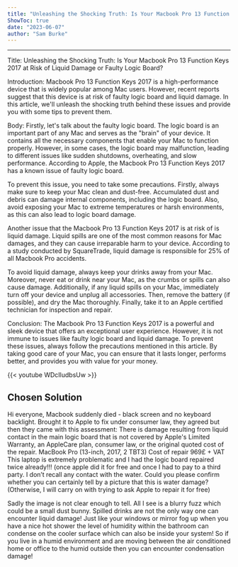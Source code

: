 ```yaml
---
title: "Unleashing the Shocking Truth: Is Your Macbook Pro 13 Function Keys 2017 at Risk of Liquid Damage or Faulty Logic Board?"
ShowToc: true 
date: "2023-06-07"
author: "Sam Burke"
---
```

*****
Title: Unleashing the Shocking Truth: Is Your Macbook Pro 13 Function Keys 2017 at Risk of Liquid Damage or Faulty Logic Board?

Introduction:
Macbook Pro 13 Function Keys 2017 is a high-performance device that is widely popular among Mac users. However, recent reports suggest that this device is at risk of faulty logic board and liquid damage. In this article, we'll unleash the shocking truth behind these issues and provide you with some tips to prevent them.

Body:
Firstly, let's talk about the faulty logic board. The logic board is an important part of any Mac and serves as the "brain" of your device. It contains all the necessary components that enable your Mac to function properly. However, in some cases, the logic board may malfunction, leading to different issues like sudden shutdowns, overheating, and slow performance. According to Apple, the Macbook Pro 13 Function Keys 2017 has a known issue of faulty logic board.

To prevent this issue, you need to take some precautions. Firstly, always make sure to keep your Mac clean and dust-free. Accumulated dust and debris can damage internal components, including the logic board. Also, avoid exposing your Mac to extreme temperatures or harsh environments, as this can also lead to logic board damage.

Another issue that the Macbook Pro 13 Function Keys 2017 is at risk of is liquid damage. Liquid spills are one of the most common reasons for Mac damages, and they can cause irreparable harm to your device. According to a study conducted by SquareTrade, liquid damage is responsible for 25% of all Macbook Pro accidents.

To avoid liquid damage, always keep your drinks away from your Mac. Moreover, never eat or drink near your Mac, as the crumbs or spills can also cause damage. Additionally, if any liquid spills on your Mac, immediately turn off your device and unplug all accessories. Then, remove the battery (if possible), and dry the Mac thoroughly. Finally, take it to an Apple certified technician for inspection and repair.

Conclusion:
The Macbook Pro 13 Function Keys 2017 is a powerful and sleek device that offers an exceptional user experience. However, it is not immune to issues like faulty logic board and liquid damage. To prevent these issues, always follow the precautions mentioned in this article. By taking good care of your Mac, you can ensure that it lasts longer, performs better, and provides you with value for your money.

{{< youtube WDcIludbsUw >}} 



## Chosen Solution
 Hi everyone,
Macbook suddenly died - black screen and no keyboard backlight. Brought it to Apple to fix under consumer law, they agreed but then they came with this assessment:
There is damage resulting from liquid contact in the main logic board that is not covered by Apple's Limited Warranty, an AppleCare plan, consumer law, or the original quoted cost of the repair.
MacBook Pro (13-inch, 2017, 2 TBT3)
Cost of repair 969£ + VAT
This laptop is extremely problematic and I had the logic board repaired twice already!!! (once apple did it for free and once I had to pay to a third party.
I don’t recall any contact with the water. Could you please confirm whether you can certainly tell by a picture that this is water damage? (Otherwise, I will carry on with trying to ask Apple to repair it for free)

 Sadly the image is not clear enough to tell. All I see is a blurry fuzz which could be a small dust bunny.
Spilled drinks are not the only way one can encounter liquid damage!
Just like your windows or mirror fog up when you have a nice hot shower the level of humidity within the bathroom can condense on the cooler surface which can also be inside your system!
So if you live in a humid environment and are moving between the air conditioned home or office to the humid outside then you can encounter condensation damage!




